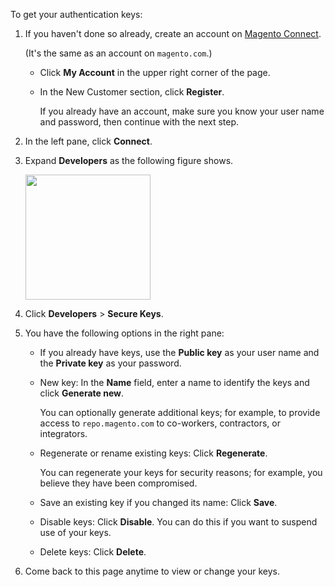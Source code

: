 <div markdown="1">

To get your authentication keys:

1.	If you haven't done so already, create an account on <a href="http://www.magentocommerce.com/magento-connect">Magento Connect</a>.

	(It's the same as an account on `magento.com`.)

	*	Click **My Account** in the upper right corner of the page.
	*	In the New Customer section, click **Register**.

		If you already have an account, make sure you know your user name and password, then continue with the next step.

2.	In the left pane, click **Connect**.
3.	Expand **Developers** as the following figure shows.

	<img src="{{ site.baseurl }}common/images/connect_keys1.png" width="200px">

3.	Click **Developers** > **Secure Keys**.
4.	You have the following options in the right pane:

	*	If you already have keys, use the **Public key** as your user name and the **Private key** as your password.
	*	New key: In the **Name** field, enter a name to identify the keys and click **Generate new**.

		You can optionally generate additional keys; for example, to provide access to `repo.magento.com` to co-workers, contractors, or integrators. 
	*	Regenerate or rename existing keys: Click **Regenerate**. 

		You can regenerate your keys for security reasons; for example, you believe they have been compromised.
	*	Save an existing key if you changed its name: Click **Save**.
	*	Disable keys: Click **Disable**. You can do this if you want to suspend use of your keys.
	*	Delete keys: Click **Delete**.

5.	Come back to this page anytime to view or change your keys.